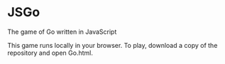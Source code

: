 # JSGo
The game of Go written in JavaScript

This game runs locally in your browser. To play, download a copy of the repository and open Go.html.
